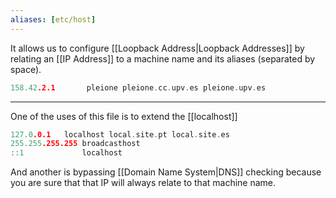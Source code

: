 ```yaml
---
aliases: [etc/host]
---
```


It allows us to configure [[Loopback Address|Loopback Addresses]] by relating an [[IP Address]] to a machine name and its aliases (separated by space).

```c
158.42.2.1       pleione pleione.cc.upv.es pleione.upv.es
```

---

One of the uses of this file is to extend the [[localhost]]

```c
127.0.0.1	localhost local.site.pt local.site.es
255.255.255.255	broadcasthost
::1             localhost
```

And another is bypassing [[Domain Name System|DNS]] checking because you are sure that that IP will always relate to that machine name.
